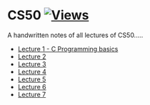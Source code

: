 # CS50 [![Views](https://hits.seeyoufarm.com/api/count/incr/badge.svg?url=https%3A%2F%2Fgithub.com%2Fprashantjagtap2909%2FCS50&count_bg=%2379C83D&title_bg=%23555555&icon=&icon_color=%23E7E7E7&title=Views&edge_flat=false)](https://hits.seeyoufarm.com)
A handwritten notes of all lectures of CS50.....

- [Lecture 1 - C Programming basics](https://github.com/prashantjagtap2909/CS50/blob/main/Lectures/Lecture%200/C%20programming%20Basics.md)
- [Lecture 2]()
- [Lecture 3]()
- [Lecture 4]()
- [Lecture 5]()
- [Lecture 6]()
- [Lecture 7]()
